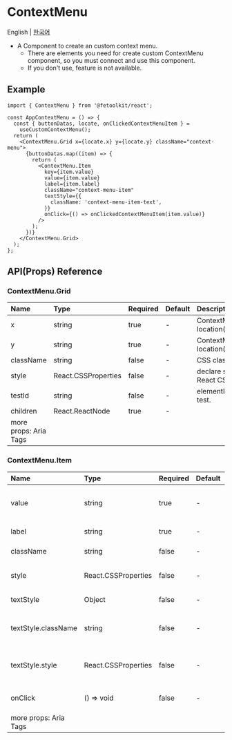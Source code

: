 # ContextMenu

English | [한국어](../ko/component_contextmenu.md)

- A Component to create an custom context menu.
  - There are elements you need for create custom ContextMenu component, so you must connect and use this component.
  - If you don't use, feature is not available.

## Example

```tsx
import { ContextMenu } from '@fetoolkit/react';

const AppContextMenu = () => {
  const { buttonDatas, locate, onClickedContextMenuItem } =
    useCustomContextMenu();
  return (
    <ContextMenu.Grid x={locate.x} y={locate.y} className="context-menu">
      {buttonDatas.map((item) => {
        return (
          <ContextMenu.Item
            key={item.value}
            value={item.value}
            label={item.label}
            className="context-menu-item"
            textStyle={{
              className: 'context-menu-item-text',
            }}
            onClick={() => onClickedContextMenuItem(item.value)}
          />
        );
      })}
    </ContextMenu.Grid>
  );
};
```

## API(Props) Reference

### ContextMenu.Grid

| Name                  | Type                | Required | Default | Description                      |
| :-------------------- | :------------------ | :------- | :------ | :------------------------------- |
| x                     | string              | true     | -       | ContextMenu location(horizontal) |
| y                     | string              | true     | -       | ContextMenu location(vertical)   |
| className             | string              | false    | -       | CSS classname                    |
| style                 | React.CSSProperties | false    | -       | declare styles by React CSS.     |
| testId                | string              | false    | -       | elementID for E2E test.          |
| children              | React.ReactNode     | true     | -       |                                  |
| more props: Aria Tags |                     |          |         |

### ContextMenu.Item

| Name                  | Type                | Required | Default | Description                             |
| :-------------------- | :------------------ | :------- | :------ | :-------------------------------------- |
| value                 | string              | true     | -       | value of button<br>(role: Id of button) |
| label                 | string              | true     | -       | label text of button                    |
| className             | string              | false    | -       | CSS classname                           |
| style                 | React.CSSProperties | false    | -       | declare styles by React CSS.            |
| textStyle             | Object              | false    | -       | style of label text                     |
| textStyle.className   | string              | false    | -       | style of label text<br>(CSS Classname)  |
| textStyle.style       | React.CSSProperties | false    | -       | style of label text<br>(React CSS)      |
| onClick               | () => void          | false    | -       | button click event method               |
| more props: Aria Tags |                     |          |         |
